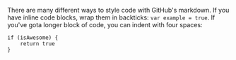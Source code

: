 There are many different ways to style code with GitHub's markdown. If you have inline code blocks, wrap them in backticks: `var example = true`.  If you've gota longer block of code, you can indent with four spaces:

    if (isAwesome) { 
        return true 
    }